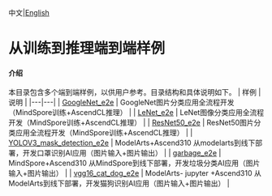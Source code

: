 中文|[English](README.md)

# 从训练到推理端到端样例

#### 介绍
本目录包含多个端到端样例，以供用户参考。目录结构和具体说明如下。
| 样例 | 说明 |
|---|---|
| [GoogleNet_e2e](./GoogleNet_e2e) | GoogleNet图片分类应用全流程开发（MindSpore训练+AscendCL推理） |
| [LeNet_e2e](./LeNet_e2e) | LeNet图像分类应用全流程开发（MindSpore训练+AscendCL推理） |
| [ResNet50_e2e](./ResNet50_e2e) | ResNet50图片分类应用全流程开发（MindSpore训练+AscendCL推理） |
| [YOLOV3_mask_detection_e2e](./YOLOV3_mask_detection_e2e) | ModelArts+Ascend310 从modelarts到线下部署，开发口罩识别AI应用（图片输入+图片输出） |
| [garbage_e2e](./garbage_e2e) | MindSpore+Ascend310 从MindSpore到线下部署，开发垃圾分类AI应用（图片输入+图片输出） |
| [vgg16_cat_dog_e2e](./vgg16_cat_dog_e2e) | ModelArts- jupyter +Ascend310 从ModelArts到线下部署，开发猫狗识别AI应用（图片输入+图片输出） |